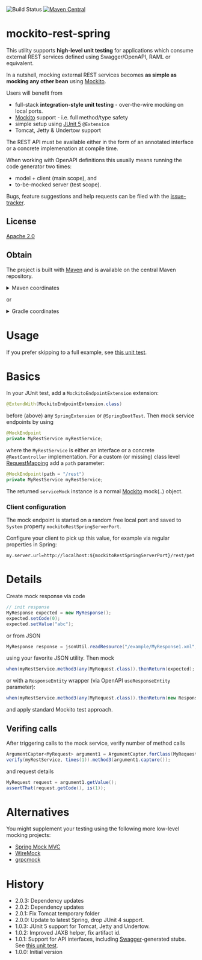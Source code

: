 ![Build Status](https://github.com/skjolber/mockito-rest-spring/actions/workflows/maven.yml/badge.svg) 
[![Maven Central](https://img.shields.io/maven-central/v/com.github.skjolber.mockito-rest-spring/core.svg)](https://mvnrepository.com/artifact/com.github.skjolber.mockito-rest-spring)

# mockito-rest-spring
This utility supports __high-level unit testing__ for applications which consume external REST services defined using Swagger/OpenAPI, RAML or equivalent. 

In a nutshell, mocking external REST services becomes __as simple as mocking any other bean__ using [Mockito].

Users will benefit from

  * full-stack __integration-style unit testing__ - over-the-wire mocking on local ports. 
  * [Mockito] support - i.e. full method/type safety
  * simple setup using [JUnit 5](junit5) `@Extension`
  * Tomcat, Jetty & Undertow support

The REST API must be available either in the form of an annotated interface or a concrete implemenation at compile time. 

When working with OpenAPI definitions this usually means running the code generator two times:

 * model + client (main scope), and
 * to-be-mocked server (test scope).

Bugs, feature suggestions and help requests can be filed with the [issue-tracker].

## License
[Apache 2.0]

## Obtain
The project is built with [Maven] and is available on the central Maven repository. 

<details>
  <summary>Maven coordinates</summary>

Add the property
```xml
<mockito-rest-spring.version>2.0.x</mockito-rest-spring.version>
```

then add for Tomcat

```xml
<dependency>
    <groupId>com.github.skjolber.mockito-rest-spring</groupId>
    <artifactId>junit5-tomcat</artifactId>
    <version>${mockito-rest-spring.version}</version>
    <scope>test</scope>
</dependency>
```
or Undertow

```xml
<dependency>
    <groupId>com.github.skjolber.mockito-rest-spring</groupId>
    <artifactId>junit5-undertow</artifactId>
    <version>${mockito-rest-spring.version}</version>
    <scope>test</scope>
</dependency>
```

or Jetty

```xml
<dependency>
    <groupId>com.github.skjolber.mockito-rest-spring</groupId>
    <artifactId>junit5-jetty</artifactId>
    <version>${mockito-rest-spring.version}</version>
    <scope>test</scope>
</dependency>
```

</details>

or

<details>
  <summary>Gradle coordinates</summary>

For

```groovy
ext {
  mockitoRestSpringVersion = '2.0.x'
}
```

add for Tomcat

```groovy
api("com.github.skjolber.mockito-rest-spring:junit5-tomcat:${mockitoRestSpringVersion}")
```

or Undertow,

```groovy
api("com.github.skjolber.mockito-rest-spring:junit5-undertow:${mockitoRestSpringVersion}")
```


or Jetty

```groovy
api("com.github.skjolber.mockito-rest-spring:junit5-jetty:${mockitoRestSpringVersion}")
```
</details>

# Usage
If you prefer skipping to a full example, see [this unit test](examples/demo/src/test/java/com/example/demo/DemoApplication1Test.java). 

# Basics
In your JUnit test, add a `MockitoEndpointExtension` extension:

```java
@ExtendWith(MockitoEndpointExtension.class)
```

before (above) any `SpringExtension` or `@SpringBootTest`. Then mock service endpoints by using

```java
@MockEndpoint
private MyRestService myRestService;
```

where the `MyRestService` is either an interface or a concrete `@RestController` implementation. For a custom (or missing) class level [RequestMapping] add a `path` parameter:

```java
@MockEndpoint(path = "/rest")
private MyRestService myRestService;
```

The returned `serviceMock` instance is a normal [Mockito] mock(..) object. 

### Client configuration
The mock endpoint is started on a random free local port and saved to  `System` property `mockitoRestSpringServerPort`. 

Configure your client to pick up this value, for example via regular properties in Spring:

```
my.server.url=http://localhost:${mockitoRestSpringServerPort}/rest/pet
```

# Details
Create mock response via code

```java
// init response
MyResponse expected = new MyResponse();
expected.setCode(0);
expected.setValue("abc");
```

or from JSON

```java
MyResponse response = jsonUtil.readResource("/example/MyResponse1.xml", MyResponse.class);
```

using your favorite JSON utility. Then mock

```java
when(myRestService.method3(any(MyRequest.class)).thenReturn(expected);
```

or with a `ResponseEntity` wrapper (via OpenAPI `useResponseEntity` parameter):

```java
when(myRestService.method3(any(MyRequest.class)).thenReturn(new ResponseEntity<>(expected, HttpStatus.OK));
```

and apply standard Mockito test approach. 

## Verifing calls
After triggering calls to the mock service, verify number of method calls

```java
ArgumentCaptor<MyRequest> argument1 = ArgumentCaptor.forClass(MyRequest.class);
verify(myRestService, times(1)).method3(argument1.capture());
```

and request details

```java
MyRequest request = argument1.getValue();
assertThat(request.getCode(), is(1));
```

# Alternatives
You might supplement your testing using the following more low-level mocking projects: 

   * [Spring Mock MVC]
   * [WireMock]
   * [grpcmock]

# History

 - 2.0.3: Dependency updates
 - 2.0.2: Dependency updates
 - 2.0.1: Fix Tomcat temporary folder 
 - 2.0.0: Update to latest Spring, drop JUnit 4 support.
 - 1.0.3: JUnit 5 support for Tomcat, Jetty and Undertow.
 - 1.0.2: Improved JAXB helper, fix artifact id. 
 - 1.0.1: Support for API interfaces, including [Swagger]-generated stubs. See [this unit test](src/test/java/com/github/skjolber/mockito/rest/spring/RestServiceRuleInterfaceTest.java).
 - 1.0.0: Initial version

[Apache 2.0]:          	http://www.apache.org/licenses/LICENSE-2.0.html
[issue-tracker]:       	https://github.com/skjolber/mockito-rest-spring/issues
[Maven]:                http://maven.apache.org/
[WireMock]:             http://wiremock.org/
[Spring Mock MVC]:      https://docs.spring.io/spring-framework/reference/testing/spring-mvc-test-framework.html
[Swagger]:				          https://github.com/swagger-api/swagger-codegen
[Mockito]:				          https://github.com/mockito/mockito
[RequestMapping]:		     https://docs.spring.io/spring-framework/docs/current/javadoc-api/org/springframework/web/bind/annotation/RequestMapping.html
[grpcmock]:             https://github.com/Fadelis/grpcmock
